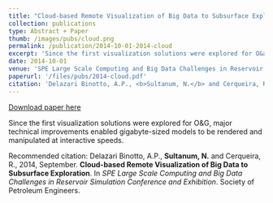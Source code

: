 ```yaml
---
title: "Cloud-based Remote Visualization of Big Data to Subsurface Exploration"
collection: publications
type: Abstract + Paper
thumb: /images/pubs/cloud.png
permalink: /publication/2014-10-01-2014-cloud
excerpt: 'Since the first visualization solutions were explored for O&amp;G, major technical improvements enabled gigabyte-sized models to be rendered and manipulated at interactive speeds.'
date: 2014-10-01
venue: 'SPE Large Scale Computing and Big Data Challenges in Reservoir Simulation Conference and Exhibition'
paperurl: '/files/pubs/2014-cloud.pdf'
citation: 'Delazari Binotto, A.P., <b>Sultanum, N.</b> and Cerqueira, R., 2014, September. <b>Cloud-based Remote Visualization of Big Data to Subsurface Exploration</b>. In <i>SPE Large Scale Computing and Big Data Challenges in Reservoir Simulation Conference and Exhibition</i>. Society of Petroleum Engineers.'
---
```


<a href='/files/pubs/2014-cloud.pdf'>Download paper here</a>

Since the first visualization solutions were explored for O&amp;G, major technical improvements enabled gigabyte-sized models to be rendered and manipulated at interactive speeds.

Recommended citation: Delazari Binotto, A.P., <b>Sultanum, N.</b> and Cerqueira, R., 2014, September. <b>Cloud-based Remote Visualization of Big Data to Subsurface Exploration</b>. In <i>SPE Large Scale Computing and Big Data Challenges in Reservoir Simulation Conference and Exhibition</i>. Society of Petroleum Engineers.